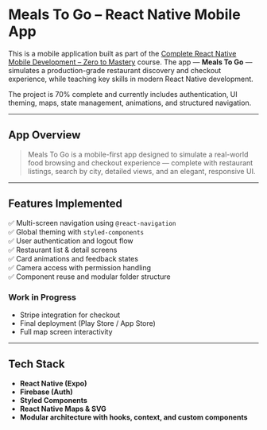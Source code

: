 # Meals To Go – React Native Mobile App

This is a mobile application built as part of the [Complete React Native Mobile Development – Zero to Mastery](https://www.udemy.com/course/complete-react-native-mobile-development-zero-to-mastery-with-hooks) course. The app — **Meals To Go** — simulates a production-grade restaurant discovery and checkout experience, while teaching key skills in modern React Native development.

The project is 70% complete and currently includes authentication, UI theming, maps, state management, animations, and structured navigation.

---

## App Overview

> Meals To Go is a mobile-first app designed to simulate a real-world food browsing and checkout experience — complete with restaurant listings, search by city, detailed views, and an elegant, responsive UI.

---

## Features Implemented

✅ Multi-screen navigation using `@react-navigation`  
✅ Global theming with `styled-components`  
✅ User authentication and logout flow  
✅ Restaurant list & detail screens  
✅ Card animations and feedback states  
✅ Camera access with permission handling  
✅ Component reuse and modular folder structure

### Work in Progress
- Stripe integration for checkout
- Final deployment (Play Store / App Store)
- Full map screen interactivity

---

## Tech Stack

- **React Native (Expo)**  
- **Firebase (Auth)**  
- **Styled Components** 
- **React Native Maps & SVG** 
- **Modular architecture with hooks, context, and custom components**


